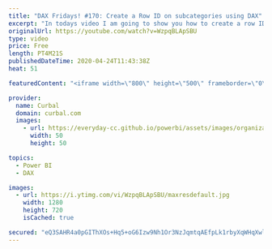 ```yaml
---
title: "DAX Fridays! #170: Create a Row ID on subcategories using DAX"
excerpt: "In todays video I am going to show you how to create a row ID on a table using DAX and to add some complexity , the row ID will be on subcategories.  Previous video on index: https://www.youtube.com/watch?v=qUmTxQHr6nY Earlier dax function: https://www.youtube.com/watch?v=lyhS2txtZ44  Get Northwind Dataset:"
originalUrl: https://youtube.com/watch?v=WzpqBLApSBU
type: video
price: Free
length: PT4M21S
publishedDateTime: 2020-04-24T11:43:38Z
heat: 51

featuredContent: "<iframe width=\"800\" height=\"500\" frameborder=\"0\" src=\"https://www.youtube.com/embed/WzpqBLApSBU\" allow=\"accelerometer; autoplay; encrypted-media; gyroscope; picture-in-picture\" allowfullscreen></iframe>"

provider:
  name: Curbal
  domain: curbal.com
  images:
    - url: https://everyday-cc.github.io/powerbi/assets/images/organizations/curbal.com-50x50.jpg
      width: 50
      height: 50

topics:
  - Power BI
  - DAX

images:
  - url: https://i.ytimg.com/vi/WzpqBLApSBU/maxresdefault.jpg
    width: 1280
    height: 720
    isCached: true

secured: "eQ3SAHR4a0pGIThXOs+Hq5+oG6Izw9Nh1Or3NzJqmtqAEfpLk1rbyXqWHqXwlnp+KMSvp4AIyqvLA2jm/PFAqpVckiMqocmb7LVybSQVFKgnP79bNzUTlnX/m1AfWtalg3k23AIU0zaQkW9hhZufU9srgS59e1AU+LVyaGZdT4a81sTt1yfS+0lsuVU0tLrU7JbYgZLt2MfNID0lsGDsV2XF8gA/xLmHpMenutOki7rAuoD9zKMgebdlGR6tphjC5CkmccOJezFFOWiwJYoq9qYQvkAF94hOS3VOvhZvgjT4pLobgA0YwLAMffB0OynBDS++Kl8QXNOH9X9P0m28v9FQQoDdHzXZ1/wHzVxIN0yxnAoNeJ80pQU901g4+wztGNUq0FrcIiG4IwS6ciQs9H7ohowzAEnruPkwkfpopyU=;34IIT9Dl/khD03ZdLTqusw=="
---
```


